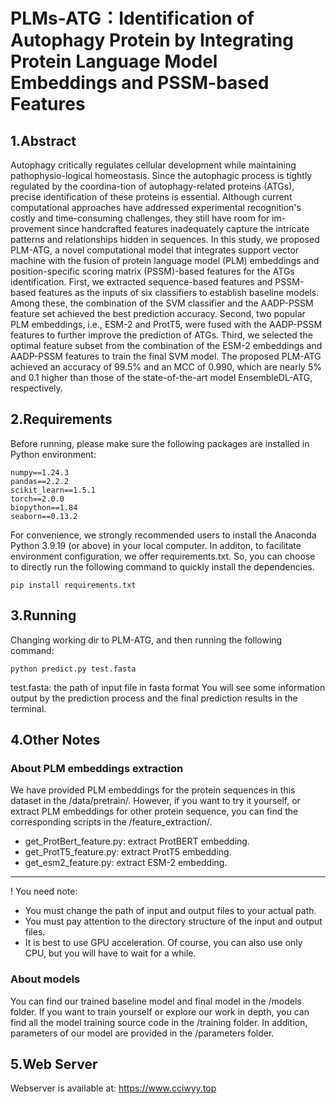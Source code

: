 # PLMs-ATG：Identification of Autophagy Protein by Integrating Protein Language Model Embeddings and PSSM-based Features
## 1.Abstract
Autophagy critically regulates cellular development while maintaining pathophysio-logical homeostasis. Since the autophagic process is tightly regulated by the coordina-tion of autophagy-related proteins (ATGs), precise identification of these proteins is essential. Although current computational approaches have addressed experimental recognition's costly and time-consuming challenges, they still have room for im-provement since handcrafted features inadequately capture the intricate patterns and relationships hidden in sequences. In this study, we proposed PLM-ATG, a novel computational model that integrates support vector machine with the fusion of protein language model (PLM) embeddings and position-specific scoring matrix (PSSM)-based features for the ATGs identification. First, we extracted sequence-based features and PSSM-based features as the inputs of six classifiers to establish baseline models. Among these, the combination of the SVM classifier and the AADP-PSSM feature set achieved the best prediction accuracy. Second, two popular PLM embeddings, i.e., ESM-2 and ProtT5, were fused with the AADP-PSSM features to further improve the prediction of ATGs. Third, we selected the optimal feature subset from the combination of the ESM-2 embeddings and AADP-PSSM features to train the final SVM model. The proposed PLM-ATG achieved an accuracy of 99.5% and an MCC of 0.990, which are nearly 5% and 0.1 higher than those of the state-of-the-art model EnsembleDL-ATG, respectively.
## 2.Requirements
Before running, please make sure the following packages are installed in Python environment:
```
numpy==1.24.3
pandas==2.2.2
scikit_learn==1.5.1
torch==2.0.0
biopython==1.84
seaborn==0.13.2
```
For convenience, we strongly recommended users to install the Anaconda Python 3.9.19 (or above) in your local computer.
In additon, to facilitate environment configuration, we offer requirements.txt. So, you can choose to directly run the following command to quickly install the dependencies.
```
pip install requirements.txt
```
## 3.Running
Changing working dir to PLM-ATG, and then running the following command:
```
python predict.py test.fasta
```
test.fasta: the path of input file in fasta format
You will see some information output by the prediction process and the final prediction results in the terminal.
## 4.Other Notes
### About PLM embeddings extraction
We have provided PLM embeddings for the protein sequences in this dataset in the /data/pretrain/. However, if you want to try it yourself, or extract PLM embeddings for other protein sequence, you can find the corresponding scripts in the /feature_extraction/.
- get_ProtBert_feature.py: extract ProtBERT embedding.
- get_ProtT5_feature.py: extract ProtT5 embedding.
- get_esm2_feature.py: extract ESM-2 embedding.
---
! You need note:
- You must change the path of input and output files to your actual path.
- You must pay attention to the directory structure of the input and output files.
- It is best to use GPU acceleration. Of course, you can also use only CPU, but you will have to wait for a while.
### About models
You can find our trained baseline model and final model in the /models folder. 
If you want to train yourself or explore our work in depth, you can find all the model training source code in the /training folder. 
In addition, parameters of our model are provided in the /parameters folder.
## 5.Web Server
Webserver is available at: https://www.cciwyy.top
